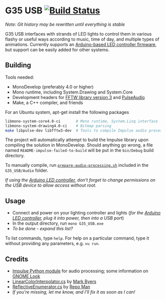 G35 USB [![Build Status](https://travis-ci.org/digitalcircuit/g35-usb.svg?branch=master)](https://travis-ci.org/digitalcircuit/g35-usb)
===============

*Note: Git history may be rewritten until everything is stable*

G35 USB interfaces with strands of LED lights to control them in various flashy or useful ways according to music, time of day, and multiple types of animations.  Currently supports an [Arduino-based LED controller firmware][arduino-firmware], but support can be easily added for other systems.

## Building

Tools needed:
* MonoDevelop (preferably 4.0 or higher)
* Mono runtime, including System.Drawing and System.Core
* Development headers for [FFTW library version 3](https://fftw.org) and [PulseAudio](https://wiki.freedesktop.org/www/Software/PulseAudio/)
* Make, a C++ compiler, and friends

For an Ubuntu system, apt-get install the following packages
```sh
libmono-system-core4.0-ci		# Mono runtime, System.Linq interface
libmono-system-drawing4.0-ci	# Bitmap parsing
make libpulse-dev libfftw3-dev	# Tools to compile Impulse audio processing library
```

The project will automatically attempt to build the Impulse library upon compiling the solution in MonoDevelop.  Should anything go wrong, a file named `README-impulse-failed-to-build` will be put in the `bin/Debug` build directory.

To manually compile, run [`prepare-audio-processing.sh`](https://github.com/digitalcircuit/g35-usb/blob/master/G35_USB/Audio/prepare-audio-processing.sh) included in the `G35_USB/Audio` folder.

*If using the [Arduino LED controller][arduino-firmware], don't forget to change permissions on the USB device to allow access without root.*

## Usage

* Connect and power on your lighting controller and lights (*for the [Arduino LED controller][arduino-firmware], plug it into power, then into a USB port*)
* In the output directory, run `mono G35_USB.exe`
* *To be done - expand this list?*

To list commands, type `help`.  For help on a particular command, type it without providing any parameters, e.g. `vu run`.

## Credits

* [Impulse Python module](https://launchpad.net/impulse.bzr) for audio processing; some information on [GNOME Look](http://gnome-look.org/content/show.php/Impulse+-+PulseAudio+visualizer?content=99383)
* [LinearColorInterpolator.cs](https://stackoverflow.com/questions/2307726/how-to-calculate-color-based-on-a-range-of-values-in-c) by [Mark Byers](https://stackoverflow.com/users/61974/mark-byers)
* [ReflectiveEnumerator.cs](https://stackoverflow.com/questions/5411694/get-all-inherited-classes-of-an-abstract-class) by [Repo Man](https://stackoverflow.com/users/140126/repo-man)
* *If you're missing, let me know, and I'll fix it as soon as I can!*

[arduino-firmware]: https://github.com/digitalcircuit/G35Arduino_Controller
